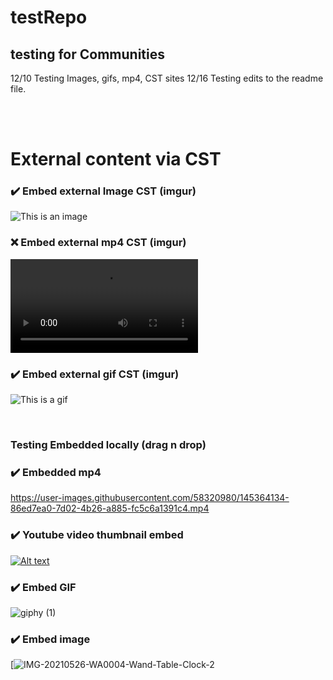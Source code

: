 # testRepo
## testing for Communities

12/10 Testing Images, gifs, mp4, CST sites
12/16 Testing edits to the readme file.

<br />
<br />



# External content via CST

### ✔️ Embed external Image CST (imgur)
![This is an image](https://i.imgur.com/8KpYb1J.jpeg)

### ❌ Embed external mp4 CST (imgur) 

![This is a video](https://i.imgur.com/aM9loRe.mp4)


### ✔️ Embed external gif CST (imgur)

![This is a gif](https://i.imgur.com/Os63UKo.gif)

<br />


### Testing Embedded locally (drag n drop)

### ✔️ Embedded mp4

https://user-images.githubusercontent.com/58320980/145364134-86ed7ea0-7d02-4b26-a885-fc5c6a1391c4.mp4

### ✔️ Youtube video thumbnail embed 

[![Alt text](https://img.youtube.com/vi/w6jeKaQMyik/0.jpg)](https://www.youtube.com/watch?v=VID)


### ✔️ Embed GIF 

![giphy (1)](https://user-images.githubusercontent.com/58320980/145447641-a489b359-dbaf-41fb-8d31-d7ce24639a71.gif)

### ✔️ Embed image

[![IMG-20210526-WA0004-Wand-Table-Clock-2](https://user-images.githubusercontent.com/58320980/145361063-07a3504c-82c9-4a9a-a697-e97e1c7b3e9b.jpg)

